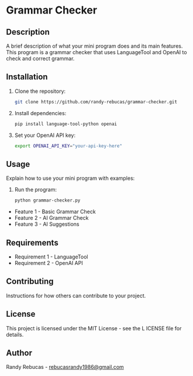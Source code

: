 # Grammar Checker

## Description
A brief description of what your mini program does and its main features. This program is a grammar checker that uses LanguageTool and OpenAI to check and correct grammar.

## Installation

1. Clone the repository:
   ```bash
   git clone https://github.com/randy-rebucas/grammar-checker.git
   ```

2. Install dependencies:
   ```bash
   pip install language-tool-python openai
   ```

3. Set your OpenAI API key:
   ```bash
   export OPENAI_API_KEY="your-api-key-here"
   ```

## Usage
Explain how to use your mini program with examples:

1. Run the program:
   ```bash
   python grammar-checker.py
   ```

- Feature 1 - Basic Grammar Check
- Feature 2 - AI Grammar Check
- Feature 3 - AI Suggestions

## Requirements
- Requirement 1 - LanguageTool
- Requirement 2 - OpenAI API

## Contributing
Instructions for how others can contribute to your project.

## License
This project is licensed under the MIT License - see the L  ICENSE file for details.

## Author
Randy Rebucas - rebucasrandy1986@gmail.com